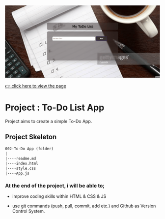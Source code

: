 ![Project Snapshot](screengif.gif)

[👉 click here to view the page](https://msaiduslu.github.io/To-Do-List-App/)

# Project : To-Do List App

Project aims to create a simple To-Do App.

## Project Skeleton

```
002-To-Do App (folder)
|
|----readme.md
|----index.html
|----style.css
|----App.js
```

### At the end of the project, i will be able to;

- improve coding skills within HTML & CSS & JS

- use git commands (push, pull, commit, add etc.) and Github as Version Control System.
